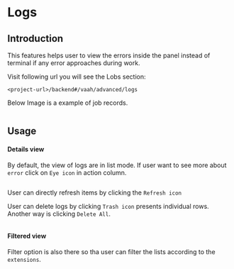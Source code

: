 # Logs

[comment]: <> ([[toc]])

## Introduction

This features helps  user to view the errors inside the panel instead of terminal if any error approaches during work.

Visit following url you will see the Lobs section:

```
<project-url>/backend#/vaah/advanced/logs
```

Below Image is a example of job records.

<img :src="$withBase('/images/1x-logs-1.png')">

## Usage

#### Details view

By default, the view of logs are in list mode.
If user want to see more about `error` click on `Eye icon` in action column.


<img :src="$withBase('/images/1x-logs-2.png')">


User can directly refresh items by clicking the `Refresh icon`

User can delete logs by clicking `Trash icon` presents individual rows.
Another way is clicking `Delete All`.

<img :src="$withBase('/images/1x-logs-3.png')">

#### Filtered view

Filter option is also there so tha user can filter the lists according to the `extensions`.

<img :src="$withBase('/images/1x-logs-4.png')">
